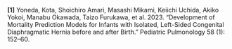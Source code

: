 **[1]** Yoneda, Kota, Shoichiro Amari, Masashi Mikami, Keiichi Uchida, Akiko Yokoi, Manabu Okawada, Taizo Furukawa, et al. 2023. “Development of Mortality Prediction Models for Infants with Isolated, Left-Sided Congenital Diaphragmatic Hernia before and after Birth.” Pediatric Pulmonology 58 (1): 152–60.